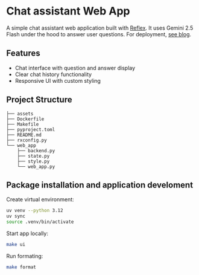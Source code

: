 # Chat assistant Web App

A simple chat assistant web application built with [Reflex](https://reflex.dev/). It uses Gemini 2.5 Flash under the hood to answer user questions. For deployment, [see blog](https://reflex.dev/blog/2024-10-8-self-hosting-reflex-with-docker/).

## Features

- Chat interface with question and answer display
- Clear chat history functionality
- Responsive UI with custom styling

## Project Structure

```
├── assets
├── Dockerfile
├── Makefile
├── pyproject.toml
├── README.md
├── rxconfig.py
└── web_app
    ├── backend.py
    ├── state.py
    ├── style.py
    └── web_app.py
```

## Package installation and application develoment

Create virtual environment: 
```bash
uv venv --python 3.12
uv sync
source .venv/bin/activate
```

Start app locally:
```bash
make ui       
```

Run formating: 
```bash
make format
```